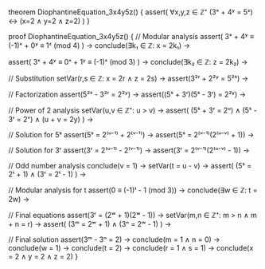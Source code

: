 theorem DiophantineEquation_3x4y5z() {
  assert(
    ∀x,y,z ∈ ℤ⁺ (3ˣ + 4ʸ = 5ᶻ) ↔ (x=2 ∧ y=2 ∧ z=2)
  )
}

proof DiophantineEquation_3x4y5z() {
  // Modular analysis
  assert(
    3ˣ + 4ʸ ≡ (-1)ˣ + 0ʸ ≡ 1ᶻ (mod 4)
  ) →
  conclude(∃k₁ ∈ ℤ: x = 2k₁) →
  
  assert(
    3ˣ + 4ʸ ≡ 0ˣ + 1ʸ ≡ (-1)ᶻ (mod 3)
  ) →
  conclude(∃k₂ ∈ ℤ: z = 2k₂) →
  
  // Substitution
  setVar(r,s ∈ ℤ: x = 2r ∧ z = 2s) →
  assert(3²ʳ + 2²ʸ = 5²ˢ) →
  
  // Factorization
  assert(5²ˢ - 3²ʳ = 2²ʸ) →
  assert((5ˢ + 3ʳ)(5ˢ - 3ʳ) = 2²ʸ) →
  
  // Power of 2 analysis
  setVar(u,v ∈ ℤ⁺: u > v) →
  assert(
    (5ˢ + 3ʳ = 2ᵘ) ∧
    (5ˢ - 3ʳ = 2ᵛ) ∧
    (u + v = 2y)
  ) →
  
  // Solution for 5ˢ
  assert(5ˢ = 2⁽ᵘ⁻¹⁾ + 2⁽ᵛ⁻¹⁾) →
  assert(5ˢ = 2⁽ᵛ⁻¹⁾(2⁽ᵘ⁻ᵛ⁾ + 1)) →
  
  // Solution for 3ʳ
  assert(3ʳ = 2⁽ᵘ⁻¹⁾ - 2⁽ᵛ⁻¹⁾) →
  assert(3ʳ = 2⁽ᵛ⁻¹⁾(2⁽ᵘ⁻ᵛ⁾ - 1)) →
  
  // Odd number analysis
  conclude(v = 1) →
  setVar(t = u - v) →
  assert(
    (5ˢ = 2ᵗ + 1) ∧
    (3ʳ = 2ᵗ - 1)
  ) →
  
  // Modular analysis for t
  assert(0 ≡ (-1)ᵗ - 1 (mod 3)) →
  conclude(∃w ∈ ℤ: t = 2w) →
  
  // Final equations
  assert(3ʳ = (2ʷ + 1)(2ʷ - 1)) →
  setVar(m,n ∈ ℤ⁺: m > n ∧ m + n = r) →
  assert(
    (3ᵐ = 2ʷ + 1) ∧
    (3ⁿ = 2ʷ - 1)
  ) →
  
  // Final solution
  assert(3ᵐ - 3ⁿ = 2) →
  conclude(m = 1 ∧ n = 0) →
  conclude(w = 1) →
  conclude(t = 2) →
  conclude(r = 1 ∧ s = 1) →
  conclude(x = 2 ∧ y = 2 ∧ z = 2)
}